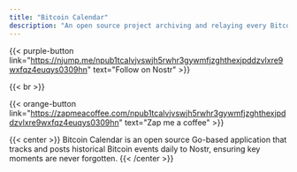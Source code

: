 ```yaml
---
title: "Bitcoin Calendar"
description: "An open source project archiving and relaying every Bitcoin milestone to Nostr"
---
```


{{< purple-button link="https://njump.me/npub1tcalvjvswjh5rwhr3gywmfjzghthexjpddzvlxre9wxfqz4euqys0309hn" text="Follow on Nostr" >}}

{{< br >}}

{{< orange-button link="https://zapmeacoffee.com/npub1tcalvjvswjh5rwhr3gywmfjzghthexjpddzvlxre9wxfqz4euqys0309hn" text="Zap me a coffee" >}}

{{< center >}}
Bitcoin Calendar is an open source Go-based application that tracks and posts historical Bitcoin events daily to Nostr, ensuring key moments are never forgotten.
{{< /center >}}
